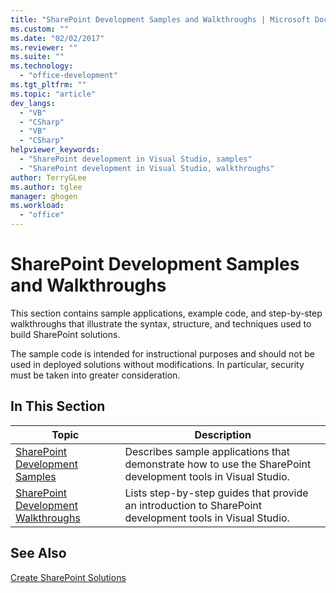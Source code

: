 ```yaml
---
title: "SharePoint Development Samples and Walkthroughs | Microsoft Docs"
ms.custom: ""
ms.date: "02/02/2017"
ms.reviewer: ""
ms.suite: ""
ms.technology: 
  - "office-development"
ms.tgt_pltfrm: ""
ms.topic: "article"
dev_langs: 
  - "VB"
  - "CSharp"
  - "VB"
  - "CSharp"
helpviewer_keywords: 
  - "SharePoint development in Visual Studio, samples"
  - "SharePoint development in Visual Studio, walkthroughs"
author: TerryGLee
ms.author: tglee
manager: ghogen
ms.workload: 
  - "office"
---
```

# SharePoint Development Samples and Walkthroughs
  This section contains sample applications, example code, and step-by-step walkthroughs that illustrate the syntax, structure, and techniques used to build SharePoint solutions.  
  
 The sample code is intended for instructional purposes and should not be used in deployed solutions without modifications. In particular, security must be taken into greater consideration.  
  
## In This Section  
  
|Topic|Description|  
|-----------|-----------------|  
|[SharePoint Development Samples](../sharepoint/sharepoint-development-samples.md)|Describes sample applications that demonstrate how to use the SharePoint development tools in Visual Studio.|  
|[SharePoint Development Walkthroughs](../sharepoint/sharepoint-development-walkthroughs.md)|Lists step-by-step guides that provide an introduction to SharePoint development tools in Visual Studio.|  
  
## See Also  
 [Create SharePoint Solutions](../sharepoint/create-sharepoint-solutions.md)  
  
  